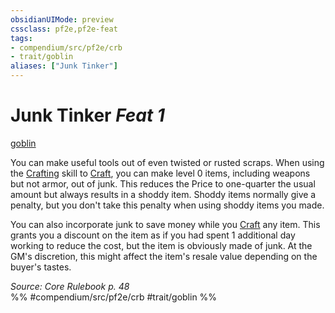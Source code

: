 ```yaml
---
obsidianUIMode: preview
cssclass: pf2e,pf2e-feat
tags:
- compendium/src/pf2e/crb
- trait/goblin
aliases: ["Junk Tinker"]
---
```

# Junk Tinker  *Feat 1*  
[goblin](../../Rules/traits/goblin.md)  


You can make useful tools out of even twisted or rusted scraps. When using the [Crafting](../skills.md#Crafting) skill to [Craft](../../Rules/actions/craft.md), you can make level 0 items, including weapons but not armor, out of junk. This reduces the Price to one-quarter the usual amount but always results in a shoddy item. Shoddy items normally give a penalty, but you don't take this penalty when using shoddy items you made.

You can also incorporate junk to save money while you [Craft](../../Rules/actions/craft.md) any item. This grants you a discount on the item as if you had spent 1 additional day working to reduce the cost, but the item is obviously made of junk. At the GM's discretion, this might affect the item's resale value depending on the buyer's tastes.

*Source: Core Rulebook p. 48*  
%% #compendium/src/pf2e/crb #trait/goblin %%